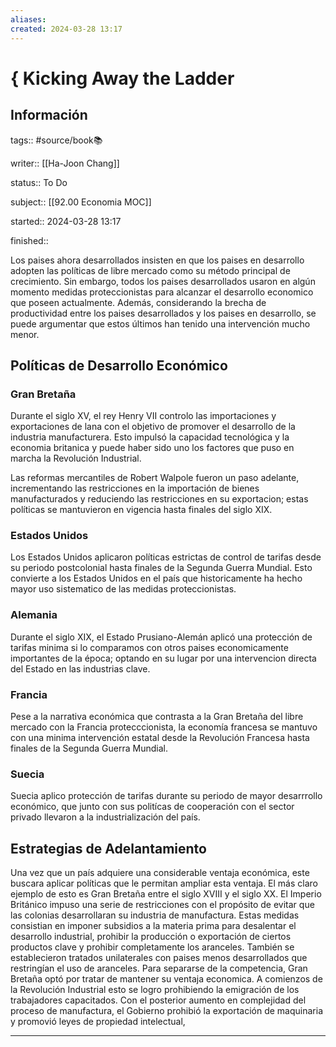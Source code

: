 ```yaml
---
aliases: 
created: 2024-03-28 13:17
---
```

# { Kicking Away the Ladder
## Información
tags:: #source/book📚 

writer:: [[Ha-Joon Chang]]

status:: To Do

subject:: [[92.00 Economia MOC]]

started:: 2024-03-28 13:17

finished::

Los paises ahora desarrollados insisten en que los paises en desarrollo adopten las políticas de libre mercado como su método principal de crecimiento. Sin embargo, todos los paises desarrollados usaron en algún momento medidas proteccionistas para alcanzar el desarrollo economico que poseen actualmente. Además, considerando la brecha de productividad entre los paises desarrollados y los paises en desarrollo, se puede argumentar que estos últimos han tenido una intervención mucho menor.

## Políticas de Desarrollo Económico
### Gran Bretaña
Durante el siglo XV, el rey Henry VII controlo las importaciones y exportaciones de lana con el objetivo de promover el desarrollo de la industria manufacturera. Esto impulsó la capacidad tecnológica y la economia britanica y puede haber sido uno los factores que puso en marcha la Revolución Industrial.

Las reformas mercantiles de Robert Walpole fueron un paso adelante, incrementando las restricciones en la importación de bienes manufacturados y reduciendo las restricciones en su exportacion; estas políticas se mantuvieron en vigencia hasta finales del siglo XIX.

### Estados Unidos
Los Estados Unidos aplicaron políticas estrictas de control de tarifas desde su periodo postcolonial hasta finales de la Segunda Guerra Mundial. Esto convierte a los Estados Unidos en el país que historicamente ha hecho mayor uso sistematico de las medidas proteccionistas.

### Alemania
Durante el siglo XIX, el Estado Prusiano-Alemán aplicó una protección de tarifas minima si lo comparamos con otros paises economicamente importantes de la época; optando en su lugar por una intervencion directa del Estado en las industrias clave.

### Francia
Pese a la narrativa económica que contrasta a la Gran Bretaña del libre mercado con la Francia protecccionista, la economía francesa se mantuvo con una minima intervención estatal desde la Revolución Francesa hasta finales de la Segunda Guerra Mundial.

### Suecia
Suecia aplico protección de tarifas durante su periodo de mayor desarrrollo económico, que junto con sus politícas de cooperación con el sector privado llevaron a la industrialización del país.

## Estrategias de Adelantamiento
Una vez que un país adquiere una considerable ventaja económica, este buscara aplicar políticas que le permitan ampliar esta ventaja. El más claro ejemplo de esto es Gran Bretaña entre el siglo XVIII y el siglo XX. El Imperio Británico impuso una serie de restricciones con el propósito de evitar que las colonias desarrollaran su industria de manufactura. Estas medidas consistian en imponer subsidios a la materia prima para desalentar el desarrollo industrial, prohibir la producción o exportación de ciertos productos clave y prohibir completamente los aranceles. También se establecieron tratados unilaterales con paises menos desarrollados que restringían el uso de aranceles. Para separarse de la competencia, Gran Bretaña optó por tratar de mantener su ventaja economica. A comienzos de la Revolución Industrial esto se logro prohibiendo la emigración de los trabajadores capacitados. Con el posterior aumento en complejidad del proceso de manufactura, el Gobierno prohibió la exportación de maquinaria y promovió leyes de propiedad intelectual,


___

